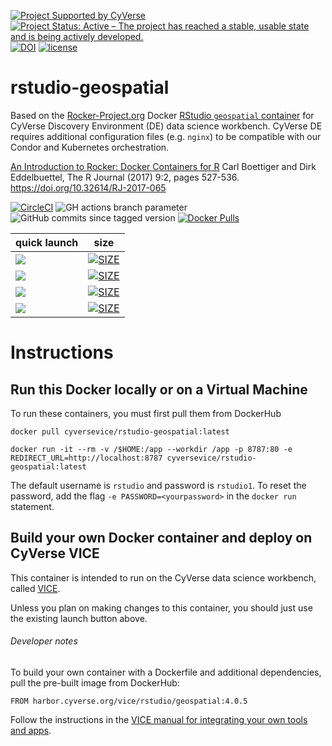 [![Project Supported by CyVerse](https://de.cyverse.org/Powered-By-CyVerse-blue.svg)](https://learning.cyverse.org/projects/vice/en/latest/)  [![Project Status: Active – The project has reached a stable, usable state and is being actively developed.](https://www.repostatus.org/badges/latest/active.svg)](https://www.repostatus.org/#active) [![DOI](https://zenodo.org/badge/DOI/10.5281/zenodo.4527797.svg)](https://doi.org/10.5281/zenodo.4527797)
 [![license](https://img.shields.io/badge/license-GPLv2-blue.svg)](https://opensource.org/licenses/gpl-2.0)

# rstudio-geospatial

Based on the [Rocker-Project.org](https://rocker-project.org) Docker [RStudio `geospatial` container](https://hub.docker.com/r/rocker/geospatial) for CyVerse Discovery Environment (DE) data science workbench. CyVerse DE requires additional configuration files (e.g. `nginx`) to be compatible with our Condor and Kubernetes orchestration. 

[An Introduction to Rocker: Docker Containers for R](https://journal.r-project.org/archive/2017/RJ-2017-065/RJ-2017-065.pdf) Carl Boettiger and Dirk Eddelbuettel, The R Journal (2017) 9:2, pages 527-536. [https://doi.org/10.32614/RJ-2017-065 ](https://doi.org/10.32614/RJ-2017-065)

[![CircleCI](https://circleci.com/gh/cyverse-vice/rstudio-geospatial.svg?style=svg)](https://circleci.com/gh/cyverse-vice/rstudio-geospatial) ![GH actions branch parameter](https://github.com/github/docs/actions/workflows/main.yml/badge.svg?branch=main) ![GitHub commits since tagged version](https://img.shields.io/github/commits-since/cyverse-vice/rstudio-geospatial/latest/main?style=flat-square) [![Docker Pulls](https://img.shields.io/docker/pulls/cyversevice/rstudio-geospatial?color=blue&logo=docker&logoColor=white)](https://hub.docker.com/r/cyversevice/rstudio-geospatial) 

quick launch | size | 
------------ | ---- | 
<a href="https://de.cyverse.org/apps/de/07e2b2e6-becd-11e9-b524-008cfa5ae621/launch?quick-launch-id=12f25023-b6b1-4f23-bbcc-49f0295da8c4" target="_blank"><img src="https://img.shields.io/badge/Geospatial-latest-blue?style=plastic&logo=rstudio"></a> | [![SIZE](https://img.shields.io/docker/image-size/cyversevice/rstudio-geospatial/latest.svg)](https://img.shields.io/docker/image-size/cyversevice/rstudio-geospatial/latest)
<a href="https://de.cyverse.org/apps/de/07e2b2e6-becd-11e9-b524-008cfa5ae621/launch?quick-launch-id=12f25023-b6b1-4f23-bbcc-49f0295da8c4" target="_blank"><img src="https://img.shields.io/badge/Geospatial-4.0.5-blue?style=plastic&logo=rstudio"></a> | [![SIZE](https://img.shields.io/docker/image-size/cyversevice/rstudio-geospatial/4.0.5.svg)](https://img.shields.io/docker/image-size/cyversevice/rstudio-geospatial/4.0.5)
<a href="https://de.cyverse.org/apps/de/2f3f0454-b669-11ea-9581-008cfa5ae621/launch?quick-launch-id=7dc405b2-88a1-4744-ad1f-13de1c3d27e3" target="_blank"><img src="https://img.shields.io/badge/Geospatial-4.0.0ubuntu18.04-blue?style=plastic&logo=rstudio"></a> | [![SIZE](https://img.shields.io/docker/image-size/cyversevice/rstudio-geospatial/4.0.0-ubuntu18.04.svg)](https://img.shields.io/docker/image-size/cyversevice/rstudio-geospatial/4.0.0-ubuntu18.04) | [![Docker Pulls](https://img.shields.io/docker/pulls/cyversevice/rstudio-geospatial?color=blue&logo=docker&logoColor=white)](https://hub.docker.com/r/cyversevice/rstudio-geospatial)
<a href="https://de.cyverse.org/apps/de/6943b4f2-b663-11ea-92c5-008cfa5ae621/launch?quick-launch-id=e7383172-dafd-42a2-b539-a67a9b65425e" target="_blank"><img src="https://img.shields.io/badge/Geospatial-3.6.3-blue?style=plastic&logo=rstudio"></a> | [![SIZE](https://img.shields.io/docker/image-size/cyversevice/rstudio-geospatial/3.6.3.svg)](https://img.shields.io/docker/image-size/cyversevice/rstudio-geospatial/3.6.3) 

# Instructions

## Run this Docker locally or on a Virtual Machine

To run these containers, you must first pull them from DockerHub

```
docker pull cyversevice/rstudio-geospatial:latest
```

```
docker run -it --rm -v /$HOME:/app --workdir /app -p 8787:80 -e REDIRECT_URL=http://localhost:8787 cyversevice/rstudio-geospatial:latest
```

The default username is `rstudio` and password is `rstudio1`. To reset the password, add the flag `-e PASSWORD=<yourpassword>` in the `docker run` statement.

## Build your own Docker container and deploy on CyVerse VICE

This container is intended to run on the CyVerse data science workbench, called [VICE](https://cyverse-visual-interactive-computing-environment.readthedocs-hosted.com/en/latest/index.html). 

Unless you plan on making changes to this container, you should just use the existing launch button above. 

###### Developer notes

To build your own container with a Dockerfile and additional dependencies, pull the pre-built image from DockerHub:

```
FROM harbor.cyverse.org/vice/rstudio/geospatial:4.0.5
```

Follow the instructions in the [VICE manual for integrating your own tools and apps](https://cyverse-visual-interactive-computing-environment.readthedocs-hosted.com/en/latest/developer_guide/building.html).
